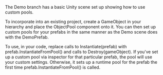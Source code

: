 The Demo branch has a basic Unity scene set up showing how to use custom pools.

To incorporate into an existing project, create a GameObject in your hierarchy and place the ObjectPool component onto it.  You can then set up custom pools for your prefabs in the same manner as the Demo scene does with the DemoPrefab.

To use, in your code, replace calls to Instantiate(prefab) with prefab.InstantiateFromPool() and calls to Destroy(gameObject).  If you've set up a custom pool via inspector for that particular prefab, the pool will use your custom settings.  Otherwise, it sets up a runtime pool for the prefab the first time prefab.InstantiateFromPool() is called.